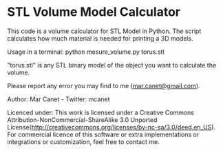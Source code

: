 STL Volume Model Calculator
===========================

This code is a volume calculator for STL Model in Python.
The script calculates how much material is needed for printing a 3D models. 

Usage in a terminal: 
  python mesure_volume.py torus.stl

"torus.stl" is any STL binary model of the object you want to calculate the volume.

Please report any error you may find to me (mar.canet@gmail.com).

Author: Mar Canet - Twitter: mcanet

Licenced under:
This work is licensed under a Creative Commons Attribution-NonCommercial-ShareAlike 3.0 Unported License(http://creativecommons.org/licenses/by-nc-sa/3.0/deed.en_US).
For commercial licence of this software or extra implementations or integrations or customization, feel free to contact me. 




